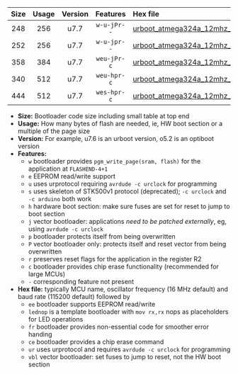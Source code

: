 |Size|Usage|Version|Features|Hex file|
|:-:|:-:|:-:|:-:|:--|
|248|256|u7.7|`w-u-jPr--`|[urboot_atmega324a_12mhz_115200bps_lednop_ur_vbl.hex](https://raw.githubusercontent.com/stefanrueger/urboot.hex/main/mcus/atmega324a/fcpu_12mhz/115200_bps/urboot_atmega324a_12mhz_115200bps_lednop_ur_vbl.hex)|
|252|256|u7.7|`w-u-jpr--`|[urboot_atmega324a_12mhz_115200bps_lednop_fr_ur_vbl.hex](https://raw.githubusercontent.com/stefanrueger/urboot.hex/main/mcus/atmega324a/fcpu_12mhz/115200_bps/urboot_atmega324a_12mhz_115200bps_lednop_fr_ur_vbl.hex)|
|358|384|u7.7|`weu-jPr-c`|[urboot_atmega324a_12mhz_115200bps_ee_lednop_fr_ce_ur_vbl.hex](https://raw.githubusercontent.com/stefanrueger/urboot.hex/main/mcus/atmega324a/fcpu_12mhz/115200_bps/urboot_atmega324a_12mhz_115200bps_ee_lednop_fr_ce_ur_vbl.hex)|
|340|512|u7.7|`weu-hpr-c`|[urboot_atmega324a_12mhz_115200bps_ee_lednop_fr_ce_ur.hex](https://raw.githubusercontent.com/stefanrueger/urboot.hex/main/mcus/atmega324a/fcpu_12mhz/115200_bps/urboot_atmega324a_12mhz_115200bps_ee_lednop_fr_ce_ur.hex)|
|444|512|u7.7|`wes-hpr-c`|[urboot_atmega324a_12mhz_115200bps_ee_lednop_fr_ce.hex](https://raw.githubusercontent.com/stefanrueger/urboot.hex/main/mcus/atmega324a/fcpu_12mhz/115200_bps/urboot_atmega324a_12mhz_115200bps_ee_lednop_fr_ce.hex)|

- **Size:** Bootloader code size including small table at top end
- **Usage:** How many bytes of flash are needed, ie, HW boot section or a multiple of the page size
- **Version:** For example, u7.6 is an urboot version, o5.2 is an optiboot version
- **Features:**
  + `w` bootloader provides `pgm_write_page(sram, flash)` for the application at `FLASHEND-4+1`
  + `e` EEPROM read/write support
  + `u` uses urprotocol requiring `avrdude -c urclock` for programming
  + `s` uses skeleton of STK500v1 protocol (deprecated); `-c urclock` and `-c arduino` both work
  + `h` hardware boot section: make sure fuses are set for reset to jump to boot section
  + `j` vector bootloader: applications *need to be patched externally*, eg, using `avrdude -c urclock`
  + `p` bootloader protects itself from being overwritten
  + `P` vector bootloader only: protects itself and reset vector from being overwritten
  + `r` preserves reset flags for the application in the register R2
  + `c` bootloader provides chip erase functionality (recommended for large MCUs)
  + `-` corresponding feature not present
- **Hex file:** typically MCU name, oscillator frequency (16 MHz default) and baud rate (115200 default) followed by
  + `ee` bootloader supports EEPROM read/write
  + `lednop` is a template bootloader with `mov rx,rx` nops as placeholders for LED operations
  + `fr` bootloader provides non-essential code for smoother error handing
  + `ce` bootloader provides a chip erase command
  + `ur` uses urprotocol and requires `avrdude -c urclock` for programming
  + `vbl` vector bootloader: set fuses to jump to reset, not the HW boot section
